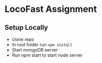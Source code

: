 # LocoFast Assignment

## Setup Locally

- clone repo
- In root folder run `npm install`
- Start mongoDB server
- Run npm start to start node server
